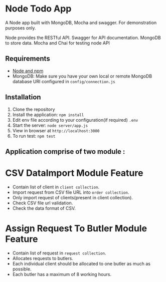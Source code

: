 # Node Todo App

A Node app built with MongoDB, Mocha and swagger. For demonstration purposes only.

Node provides the RESTful API. 
Swagger for API documentation. 
MongoDB to store data.
Mocha and Chai for testing node API

## Requirements

- [Node and npm](http://nodejs.org)
- MongoDB: Make sure you have your own local or remote MongoDB database URI configured in `config/connection.js`

## Installation

1. Clone the repository
2. Install the application: `npm install`
3. Edit env file according to your configuration(if required) `.env`
3. Start the server: `node server/app.js`
4. View in browser at `http://localhost:3000`
5. To run test: `npm test`

## Application comprise of two module : 
# CSV DataImport Module Feature 
- Contain list of client in `client collection`.
- Import request from CSV file URL into `order collection`.
- Only import request of clients(present in client collection).
- Check CSV file url validation.
- Check the data format of CSV.

# Assign Request To Butler Module Feature
- Contain list of request in `request collection`.
- Allocates requests to butlers.
- Each individual client should be allocated to one butler as much as possible.
- Each butler has a maximum of 8 working hours.

